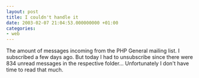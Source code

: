 ```yaml
---
layout: post
title: I couldn't handle it
date: 2003-02-07 21:04:53.000000000 +01:00
categories:
- web
---
```

The amount of messages incoming from the PHP General mailing list. I subscribed a few days ago. But today I had to unsubscribe since there were 834 unread messages in the respective folder... Unfortunately I don't have time to read that much.
